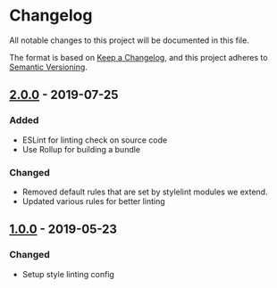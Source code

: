 # Changelog
All notable changes to this project will be documented in this file.

The format is based on [Keep a Changelog](https://keepachangelog.com/en/1.0.0/),
and this project adheres to [Semantic Versioning](https://semver.org/spec/v2.0.0.html).

## [2.0.0] - 2019-07-25
### Added
- ESLint for linting check on source code
- Use Rollup for building a bundle

### Changed
- Removed default rules that are set by stylelint modules we extend.
- Updated various rules for better linting

## [1.0.0] - 2019-05-23
### Changed
- Setup style linting config

[2.0.0]: https://github.com/RWS-NL/air-node-packages/compare/stylelint-v1.0.0...styleling-v2.0.0
[1.0.0]: https://github.com/RWS-NL/air-node-packages/releases/tag/stylelint-v1.0.0